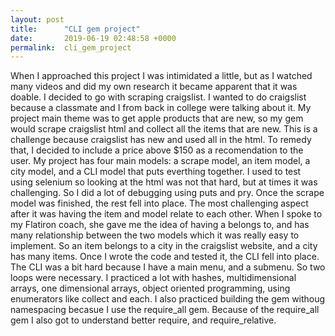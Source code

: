```yaml
---
layout: post
title:      "CLI gem project"
date:       2019-06-19 02:48:58 +0000
permalink:  cli_gem_project
---
```



When I approached this project I was intimidated a little, but as I watched many videos and did my own research it became apparent that it was doable. I decided to go with scraping craigslist. I wanted to do craigslist because a classmate and I from back in college were talking about it.  My project main theme was to get apple products that are new, so my gem would scrape craigslist html and collect all the items that are new.  This is a challenge because craigslist has new and used all in the html.  To remedy that, I decided to include a price above $150 as a recomendation to the user.  My project has four main models: a scrape model, an item model, a city model, and a CLI model that puts everthing together.  I used to test using selenium so looking at the html was not that hard, but at times it was challenging.  So I did a lot of debugging using puts and pry.  Once the scrape model was finished, the rest fell into place.  The most challenging aspect after it was having the item and model relate to each other.  When I spoke to my Flatiron coach, she gave me the idea of having a belongs to, and has many relationship between the two models which it was really easy to implement.  So an item belongs to a city in the craigslist website, and a city has many items.  Once I wrote the code and tested it, the CLI fell into place.  The CLI was a bit hard because I have a main menu, and a submenu.  So two loops were necessary.  I practiced a lot with hashes, multidimensional arrays, one dimensional arrays, object oriented programming, using enumerators like collect and each.  I also practiced building the gem withoug namespacing becasue I use the require_all gem.  Because of the require_all gem I also got to understand better require, and require_relative.  
